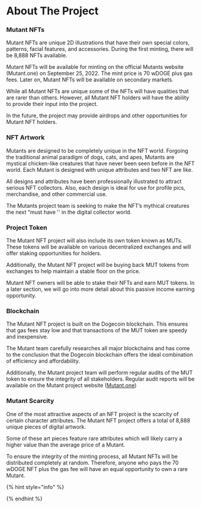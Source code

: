 # About The Project

### Mutant NFTs&#x20;

Mutant NFTs are unique 2D illustrations that have their own special colors, patterns, facial features, and accessories. During the first minting, there will be 8,888 NFTs available.&#x20;

Mutant NFTs will be available for minting on the official Mutants website (Mutant.one) on September 25, 2022. The mint price is 70 wDOGE plus gas fees. Later on, Mutant NFTs will be available on secondary markets.

While all Mutant NFTs are unique some of the NFTs will have qualities that are rarer than others. However, all Mutant NFT holders will have the ability to provide their input into the project.&#x20;

In the future, the project may provide airdrops and other opportunities for Mutant NFT holders.

### **NFT Artwork**

Mutants are designed to be completely unique in the NFT world. Forgoing the traditional animal paradigm of dogs, cats, and apes, Mutants are mystical chicken-like creatures that have never been seen before in the NFT world. Each Mutant is designed with unique attributes and two NFT are like.

All designs and attributes have been professionally illustrated to attract serious NFT collectors. Also, each design is ideal for use for profile pics, merchandise, and other commercial use.&#x20;

The Mutants project team is seeking to make the NFT’s mythical creatures the next “must have '' in the digital collector world.

### Project Token

The Mutant NFT project will also include its own token known as MUTs. These tokens will be available on various decentralized exchanges and will offer staking opportunities for holders.&#x20;

Additionally, the Mutant NFT project will be buying back MUT tokens from exchanges to help maintain a stable floor on the price.

Mutant NFT owners will be able to stake their NFTs and earn MUT tokens. In a later section, we will go into more detail about this passive income earning opportunity.

### **Blockchain**

The Mutant NFT project is built on the Dogecoin blockchain. This ensures that gas fees stay low and that transactions of the MUT token are speedy and inexpensive.&#x20;

The Mutant team carefully researches all major blockchains and has come to the conclusion that the Dogecoin blockchain offers the ideal combination of efficiency and affordability.

Additionally, the Mutant project team will perform regular audits of the MUT token to ensure the integrity of all stakeholders. Regular audit reports will be available on the Mutant project website ([Mutant.one](https://mutants.one/))

### Mutant Scarcity

One of the most attractive aspects of an NFT project is the scarcity of certain character attributes. The Mutant NFT project offers a total of 8,888 unique pieces of digital artwork.&#x20;

Some of these art pieces feature rare attributes which will likely carry a higher value than the average price of a Mutant.

To ensure the integrity of the minting process, all Mutant NFTs will be distributed completely at random. Therefore, anyone who pays the 70 wDOGE NFT plus the gas fee will have an equal opportunity to own a rare Mutant.&#x20;

{% hint style="info" %}

{% endhint %}
